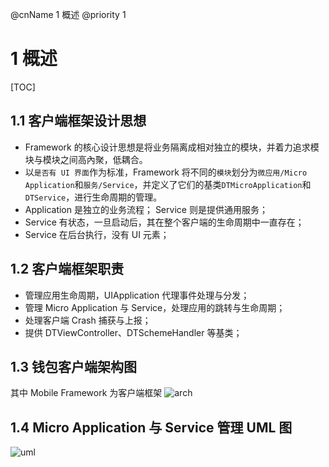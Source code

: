 @cnName 1 概述
@priority 1

# 1 概述

[TOC]

## 1.1 客户端框架设计思想

* Framework 的核心设计思想是将业务隔离成相对独立的模块，并着力追求模块与模块之间高內聚，低耦合。
* 以`是否有 UI 界面`作为标准，Framework 将不同的`模块`划分为`微应用/Micro Application`和`服务/Service`，并定义了它们的基类`DTMicroApplication`和`DTService`，进行生命周期的管理。
* Application 是独立的业务流程； Service 则是提供通用服务；
* Service 有状态，一旦启动后，其在整个客户端的生命周期中一直存在；
* Service 在后台执行，没有 UI 元素；

## 1.2 客户端框架职责

* 管理应用生命周期，UIApplication 代理事件处理与分发；
* 管理 Micro Application 与 Service，处理应用的跳转与生命周期；
* 处理客户端 Crash 捕获与上报；
* 提供 DTViewController、DTSchemeHandler 等基类；

## 1.3 钱包客户端架构图

其中 Mobile Framework 为客户端框架
![arch](https://t.alipayobjects.com/images/rmsweb/T1MpJgXd8uXXXXXXXX.png)

## 1.4 Micro Application 与 Service 管理 UML 图

![uml](https://t.alipayobjects.com/images/rmsweb/T1baJgXfdgXXXXXXXX.png)